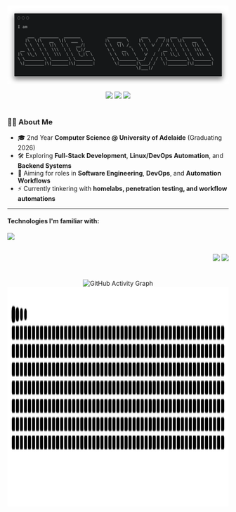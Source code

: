 

<!-- banner -->
![banner](banner.png)

<!-- socials -->
<p align="center">
  <a href="mailto:joebyjo@gmail.com" target="_blank"><img src="https://skillicons.dev/icons?i=gmail"/></a>
  <a href="https://linkedin.com/in/joe-byjo" target="_blank"><img src="https://skillicons.dev/icons?i=linkedin"/></a>
  <a href="https://github.com/joebyjo" target="_blank"><img src="https://skillicons.dev/icons?i=github"/></a>
</p>

<h1></h1>

### 👨‍💻 About Me
- 🎓 2nd Year **Computer Science @ University of Adelaide** (Graduating 2026)  
- 🛠️ Exploring **Full-Stack Development**, **Linux/DevOps Automation**, and **Backend Systems**  
- 🚀 Aiming for roles in **Software Engineering**, **DevOps**, and **Automation Workflows**  
- ⚡ Currently tinkering with **homelabs, penetration testing, and workflow automations**  

---

<!-- badges -->
<div>
  <div>
    <h4>
      Technologies I'm familiar with:
    </h4>
    <img align="left" style="" src="https://skillicons.dev/icons?i=bash,git,linux,c,cpp,py,js,css,html,express,nodejs,vue,mysql,matlab,r,bots,docker,ubuntu,figma,md,obsidian,ps,&perline=4&theme=light" width="300">
  </div>
  
  <br><br>
  
  <div align="right" style="">
    <img src="https://github-readme-streak-stats.herokuapp.com/?user=joebyjo&theme=tokyonight&card_width=500"/>
    <img src="https://github-readme-stats.vercel.app/api/top-langs/?username=joebyjo&layout=compact&theme=tokyonight&size_weight=0.5&count_weight=0.5&hide_title=true&langs_count=10&card_width=500"/>
  <div>

  <h1></h1>

  <div align="center">
    <picture>
        <source media="(prefers-color-scheme: dark)" srcset="https://github-readme-activity-graph.vercel.app/graph?username=joebyjo&hide_border=true&bg_color=0f172a&color=94a3b8&title_color=38bdf8&line=38bdf8&point=a78bfa&area_color=1e293b&border_color=0f172a">
        <source media="(prefers-color-scheme: light)" srcset="https://github-readme-activity-graph.vercel.app/graph?username=joebyjo&hide_border=true&bg_color=f9fafb&color=374151&title_color=2563eb&line=2563eb&point=7c3aed&area_color=bfdbfe&border_color=e5e7eb">
        <img alt="GitHub Activity Graph" src="https://github-readme-activity-graph.vercel.app/graph?username=joebyjo&hide_border=true" height="300">
    </picture>
    <picture>
        <source media="(prefers-color-scheme: dark)" srcset="https://raw.githubusercontent.com/joebyjo/joebyjo/output/tokyonight-dark.svg">
        <source media="(prefers-color-scheme: light)" srcset="https://raw.githubusercontent.com/joebyjo/joebyjo/output/tokyonight-light.svg">
        <img height="500" alt="github contribution grid snake animation" src="https://raw.githubusercontent.com/joebyjo/joebyjo/output/tokyonight-dark.svg">
    </picture>
  </div>
    
  <br><br>
  <h1></h1>
</div>



